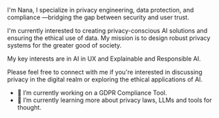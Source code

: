 
I'm Nana, I specialize in privacy engineering, data protection, and compliance —bridging the gap between security and user trust.

I'm currently interested to creating privacy-conscious AI solutions and ensuring the ethical use of data. My mission is to design robust privacy systems for the greater good of society.

My key interests are in AI in UX and Explainable and Responsible AI.

Please feel free to connect with me if you're interested in discussing privacy in the digital realm or exploring the ethical applications of AI.

- 🔭 I’m currently working on a GDPR Compliance Tool.
- 🌱 I’m currently learning more about privacy laws, LLMs and tools for thought.

<!--
**asanteanana/asanteanana** is a ✨ _special_ ✨ repository because its `README.md` (this file) appears on your GitHub profile.

Here are some ideas to get you started:

- 🔭 I’m currently working on compliance website tool.
- 🌱 I’m currently learning black
- 👯 I’m looking to collaborate on ...
- 🤔 I’m looking for help with ...
- 💬 Ask me about ...
- 📫 How to reach me: ...
- 😄 Pronouns: ...
- ⚡ Fun fact: ...
- 📫 You can reach out to me about edtech and cultural + technological intersections.

-->

